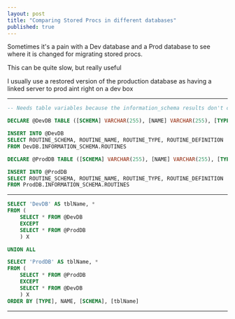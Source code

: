 ```yaml
---
layout: post
title: "Comparing Stored Procs in different databases"
published: true
---
```

Sometimes it's a pain with a Dev database and a Prod database to see where it is changed for migrating stored procs.

This can be quite slow, but really useful

I usually use a restored version of the production database as having a linked server to prod aint right on a dev box

----------------------------------------

```sql
-- Needs table variables because the information_schema results don't compare nicely. Weird.

DECLARE @DevDB TABLE ([SCHEMA] VARCHAR(255), [NAME] VARCHAR(255), [TYPE] VARCHAR(255), [DEFINITION] VARCHAR(8000))

INSERT INTO @DevDB
SELECT ROUTINE_SCHEMA, ROUTINE_NAME, ROUTINE_TYPE, ROUTINE_DEFINITION
FROM DevDB.INFORMATION_SCHEMA.ROUTINES

DECLARE @ProdDB TABLE ([SCHEMA] VARCHAR(255), [NAME] VARCHAR(255), [TYPE] VARCHAR(255), [DEFINITION] VARCHAR(8000))

INSERT INTO @ProdDB
SELECT ROUTINE_SCHEMA, ROUTINE_NAME, ROUTINE_TYPE, ROUTINE_DEFINITION
FROM ProdDB.INFORMATION_SCHEMA.ROUTINES
```

----------------------------------------

```sql
SELECT 'DevDB' AS tblName, *
FROM (
    SELECT * FROM @DevDB
    EXCEPT
    SELECT * FROM @ProdDB
    ) X

UNION ALL

SELECT 'ProdDB' AS tblName, *
FROM (
    SELECT * FROM @ProdDB
    EXCEPT
    SELECT * FROM @DevDB
    ) X
ORDER BY [TYPE], NAME, [SCHEMA], [tblName]
```

----------------------------------------
